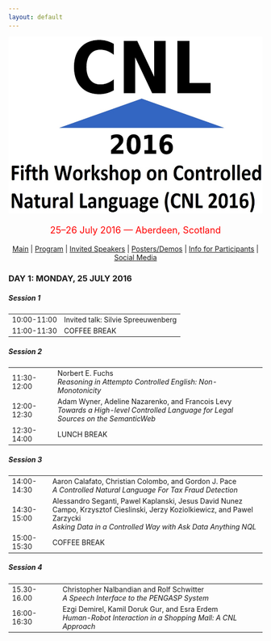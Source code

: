 ```yaml
---
layout: default
---
```

<p align="middle">
<img src="logo3.jpg" width="650" height="350"/>
</p>
<p align="middle" style="color:red; font-size:130%">25–26 July 2016 — Aberdeen, Scotland</p>
<p class="tabs" align="middle">
<a href="cnl2016.html">Main</a> | <a href="cnl2016program.html">Program</a> | <a href="cnl2016speakers.html">Invited Speakers</a> | <a href="cnl2016pd.html">Posters/Demos</a> | <a href="cnl2016info.html">Info for Participants</a> | <a href="cnl2016SM.html">Social Media</a> 
</p>
<body>

<h3>DAY 1: MONDAY, 25 JULY 2016</h3>

<h5>Session 1</h5>

<table style="border: none; border-collapse: collapse;" border="0" cellspacing="0" cellpadding="0" width="100%" align="center">
<tr><td class="time">10:00-11:00 </td><td>Invited talk: Silvie Spreeuwenberg</td></tr>
<tr><td class="time">11:00-11:30 </td><td>COFFEE BREAK</td></tr>
</table>

<h5>Session 2</h5>

<table style="border: none; border-collapse: collapse;" border="0" cellspacing="0" cellpadding="0" width="100%" align="center">
<tr><td class="time">11:30-12:00 </td><td>Norbert E. Fuchs<br/><em>Reasoning in Attempto Controlled English: Non-Monotonicity</em></td></tr>
<tr><td class="time">12:00-12:30 </td><td>Adam Wyner, Adeline Nazarenko, and Francois Levy<br/><em>Towards a High-level Controlled Language for Legal Sources on the SemanticWeb</em></td></tr>
<tr><td class="time">12:30-14:00 </td><td>LUNCH BREAK</td></tr>
</table>


<h5>Session 3</h5>

<table style="border: none; border-collapse: collapse;" border="0" cellspacing="0" cellpadding="0" width="100%" align="center">
<tr><td class="time">14:00-14:30 </td><td>Aaron Calafato, Christian Colombo, and Gordon J. Pace
<br/><em>A Controlled Natural Language For Tax Fraud Detection </em></td></tr>
<tr><td class="time">14:30-15:00 </td><td>Alessandro Seganti, Pawel Kaplanski, Jesus David Nunez Campo, Krzysztof Cieslinski, Jerzy Koziolkiewicz, and Pawel Zarzycki<br/><em>Asking Data in a Controlled Way with Ask Data Anything NQL
</em></td></tr>
<tr><td class="time">15:00-15:30 </td><td>COFFEE BREAK</td></tr>
</table>

<h5>Session 4</h5>

<table style="border: none; border-collapse: collapse;" border="0" cellspacing="0" cellpadding="0" width="100%" align="center">
<tr><td class="time">15.30-16.00 </td><td>Christopher Nalbandian and Rolf Schwitter<br/><em>A Speech Interface to the PENGASP System
 </em></td></tr>
<tr><td class="time">16:00-16:30 </td><td>Ezgi Demirel, Kamil Doruk Gur, and Esra Erdem<br/><em>Human-Robot Interaction in a Shopping Mall: A CNL Approach</em></td></tr>
</table>



</body>
